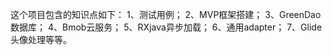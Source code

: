 
这个项目包含的知识点如下：
1、测试用例；
2、MVP框架搭建；
3、GreenDao数据库；
4、Bmob云服务；
5、RXjava异步加载；
6、通用adapter；
7、Glide头像处理等等。
